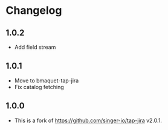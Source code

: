 # Changelog

## 1.0.2
  * Add field stream

## 1.0.1
  * Move to bmaquet-tap-jira
  * Fix catalog fetching
 
## 1.0.0
  * This is a fork of https://github.com/singer-io/tap-jira v2.0.1.
